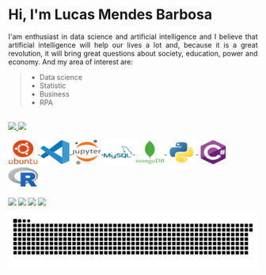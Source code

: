 # Hi, I'm Lucas Mendes Barbosa
<p style='text-align: justify;'> I'am enthusiast in data science and artificial intelligence and I believe that artificial intelligence will help our lives a lot and, because it is a great revolution, it will bring great questions about society, education, power and economy. And my area of interest are: </p>
  
 >   - Data science
 >   - Statistic
 >   - Business
 >   - RPA


<div>
  <br>
  <a href="https://github.com/Mendes1302">
  <img height="180em" src="https://github-readme-stats.vercel.app/api?username=Mendes1302&show_icons=true&theme=dark&include_all_commits=true&count_private=true"/>
  <img height="180em" src="https://github-readme-stats.vercel.app/api/top-langs/?username=Mendes1302&layout=compact&langs_count=7&theme=dark"/>
</div>

 
 </div>
<div style="display: inline_block"><br>
  <img align="center" alt="Ubuntu" height="50" width="60" src="https://raw.githubusercontent.com/devicons/devicon/master/icons/ubuntu/ubuntu-plain-wordmark.svg">
 <img align="center" alt="VSCode" height="50" width="60" src="https://raw.githubusercontent.com/devicons/devicon/master/icons/vscode/vscode-original.svg">
 <img align="center" alt="Jupyter" height="50" width="60" src="https://raw.githubusercontent.com/devicons/devicon/master/icons/jupyter/jupyter-original-wordmark.svg">
 <img align="center" alt="MySQL" height="50" width="60" src="https://raw.githubusercontent.com/devicons/devicon/master/icons/mysql/mysql-plain-wordmark.svg">
 <img align="center" alt="MongoDB" height="50" width="60" src="https://raw.githubusercontent.com/devicons/devicon/master/icons/mongodb/mongodb-plain-wordmark.svg">
 <img align="center" alt="Python" height="50" width="60" src="https://raw.githubusercontent.com/devicons/devicon/master/icons/python/python-original.svg">
 <img align="center" alt="Csharp" height="50" width="60" src="https://raw.githubusercontent.com/devicons/devicon/master/icons/csharp/csharp-original.svg">
 <img align="center" alt="R" height="50" width="60" src="https://raw.githubusercontent.com/devicons/devicon/master/icons/r/r-original.svg">
</div>



<div> 
 <br>
  <a href="https://www.youtube.com/channel/UC2P5MtPq1UX6GoZM40mImhQ" target="_blank"><img src="https://img.shields.io/badge/YouTube-FF0000?style=for-the-badge&logo=youtube&logoColor=white" target="_blank"></a>
  <a href="https://instagram.com/lucasmendestech" target="_blank"><img src="https://img.shields.io/badge/-Instagram-%23E4405F?style=for-the-badge&logo=instagram&logoColor=white" target="_blank"></a>
  <a href = "mailto:lucas.mendestech@gmail.com"><img src="https://img.shields.io/badge/-Gmail-%23333?style=for-the-badge&logo=gmail&logoColor=white" target="_blank"></a>
  <a href="https://www.linkedin.com/in/lucas-mendes-barbosa" target="_blank"><img src="https://img.shields.io/badge/-LinkedIn-%230077B5?style=for-the-badge&logo=linkedin&logoColor=white" target="_blank"></a> 
 
</div>

  ![Snake animation](https://raw.githubusercontent.com/Mendes1302/Mendes1302/output/github-contribution-grid-snake.svg)




